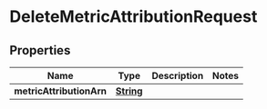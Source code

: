 

# DeleteMetricAttributionRequest


## Properties

| Name | Type | Description | Notes |
|------------ | ------------- | ------------- | -------------|
|**metricAttributionArn** | [**String**](String.md) |  |  |



